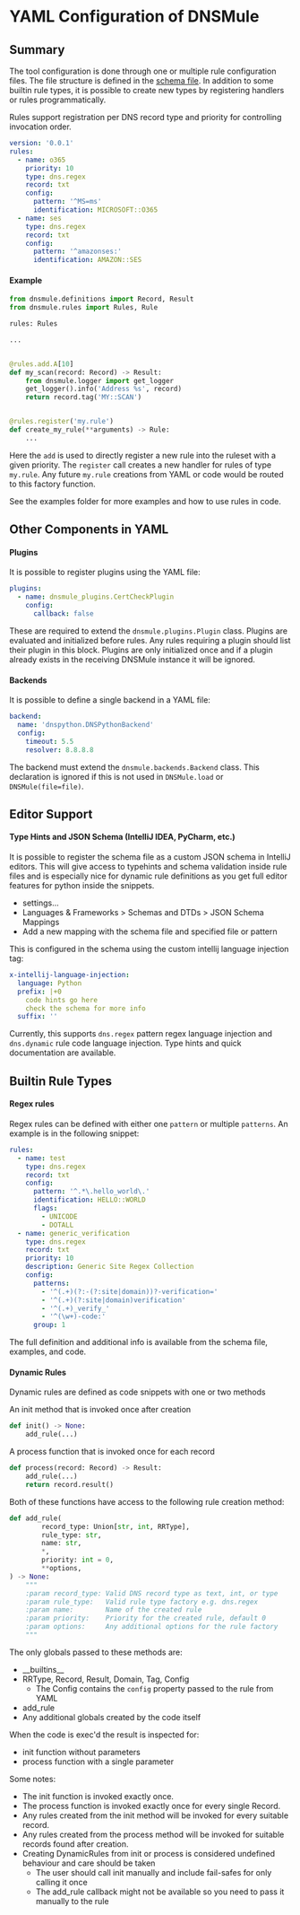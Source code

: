 # YAML Configuration of DNSMule

## Summary

The tool configuration is done through one or multiple rule configuration files. The file structure is defined in the
[schema file](rules-schema.yml). In addition to some builtin rule types, it is possible to create new types by
registering handlers or rules programmatically.

Rules support registration per DNS record type and priority for controlling invocation order.

```yaml
version: '0.0.1'
rules:
  - name: o365
    priority: 10
    type: dns.regex
    record: txt
    config:
      pattern: '^MS=ms'
      identification: MICROSOFT::O365
  - name: ses
    type: dns.regex
    record: txt
    config:
      pattern: '^amazonses:'
      identification: AMAZON::SES
```

#### Example

```python
from dnsmule.definitions import Record, Result
from dnsmule.rules import Rules, Rule

rules: Rules

...


@rules.add.A[10]
def my_scan(record: Record) -> Result:
    from dnsmule.logger import get_logger
    get_logger().info('Address %s', record)
    return record.tag('MY::SCAN')


@rules.register('my.rule')
def create_my_rule(**arguments) -> Rule:
    ...
```

Here the `add` is used to directly register a new rule into the ruleset with a given priority. The `register` call
creates a new handler for rules of type `my.rule`. Any future `my.rule` creations from YAML or code would be routed to
this factory function.

See the examples folder for more examples and how to use rules in code.

## Other Components in YAML

#### Plugins

It is possible to register plugins using the YAML file:

```yaml
plugins:
  - name: dnsmule_plugins.CertCheckPlugin
    config:
      callback: false
```

These are required to extend the `dnsmule.plugins.Plugin` class.
Plugins are evaluated and initialized before rules.
Any rules requiring a plugin should list their plugin in this block.
Plugins are only initialized once and if a plugin already exists in the receiving DNSMule instance
it will be ignored.

#### Backends

It is possible to define a single backend in a YAML file:

```yaml
backend:
  name: 'dnspython.DNSPythonBackend'
  config:
    timeout: 5.5
    resolver: 8.8.8.8
```

The backend must extend the `dnsmule.backends.Backend` class.
This declaration is ignored if this is not used in `DNSMule.load` or `DNSMule(file=file)`.

## Editor Support

#### Type Hints and JSON Schema (IntelliJ IDEA, PyCharm, etc.)

It is possible to register the schema file as a custom JSON schema in IntelliJ editors.
This will give access to typehints and schema validation inside rule files and is especially nice for dynamic rule
definitions as you get full editor features for python inside the snippets.

- settings...
- Languages & Frameworks > Schemas and DTDs > JSON Schema Mappings
- Add a new mapping with the schema file and specified file or pattern

This is configured in the schema using the custom intellij language injection tag:

```yml
x-intellij-language-injection:
  language: Python
  prefix: |+0
    code hints go here
    check the schema for more info
  suffix: ''
```

Currently, this supports `dns.regex` pattern regex language injection and `dns.dynamic` rule code language injection.
Type hints and quick documentation are available.

## Builtin Rule Types

#### Regex rules

Regex rules can be defined with either one `pattern` or multiple `patterns`.
An example is in the following snippet:

```yml
rules:
  - name: test
    type: dns.regex
    record: txt
    config:
      pattern: '^.*\.hello_world\.'
      identification: HELLO::WORLD
      flags:
        - UNICODE
        - DOTALL
  - name: generic_verification
    type: dns.regex
    record: txt
    priority: 10
    description: Generic Site Regex Collection
    config:
      patterns:
        - '^(.+)(?:-(?:site|domain))?-verification='
        - '^(.+)(?:site|domain)verification'
        - '^(.+)_verify_'
        - '^(\w+)-code:'
      group: 1
```

The full definition and additional info is available from the schema file, examples, and code.

#### Dynamic Rules

Dynamic rules are defined as code snippets with one or two methods

An init method that is invoked once after creation

```python
def init() -> None:
    add_rule(...)
```

A process function that is invoked once for each record

```python
def process(record: Record) -> Result:
    add_rule(...)
    return record.result()
```

Both of these functions have access to the following rule creation method:

```python
def add_rule(
        record_type: Union[str, int, RRType],
        rule_type: str,
        name: str,
        *,
        priority: int = 0,
        **options,
) -> None:
    """
    :param record_type: Valid DNS record type as text, int, or type
    :param rule_type:   Valid rule type factory e.g. dns.regex
    :param name:        Name of the created rule
    :param priority:    Priority for the created rule, default 0
    :param options:     Any additional options for the rule factory
    """
```

The only globals passed to these methods are:

- \_\_builtins\_\_
- RRType, Record, Result, Domain, Tag, Config
    - The Config contains the `config` property passed to the rule from YAML
- add_rule
- Any additional globals created by the code itself

When the code is exec'd the result is inspected for:

- init function without parameters
- process function with a single parameter

Some notes:

- The init function is invoked exactly once.
- The process function is invoked exactly once for every single Record.
- Any rules created from the init method will be invoked for every suitable record.
- Any rules created from the process method will be invoked for suitable records found after creation.
- Creating DynamicRules from init or process is considered undefined behaviour and care should be taken
    - The user should call init manually and include fail-safes for only calling it once
    - The add_rule callback might not be available so you need to pass it manually to the rule